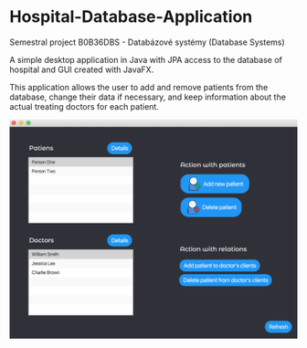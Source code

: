 # Hospital-Database-Application
Semestral project B0B36DBS - Databázové systémy (Database Systems)

A simple desktop application in Java with JPA access to the database of hospital and GUI created with JavaFX. 

This application allows the user to add and remove patients from the database, change their data if necessary, and keep information about the actual treating doctors for each patient.

![img](appview.png)
